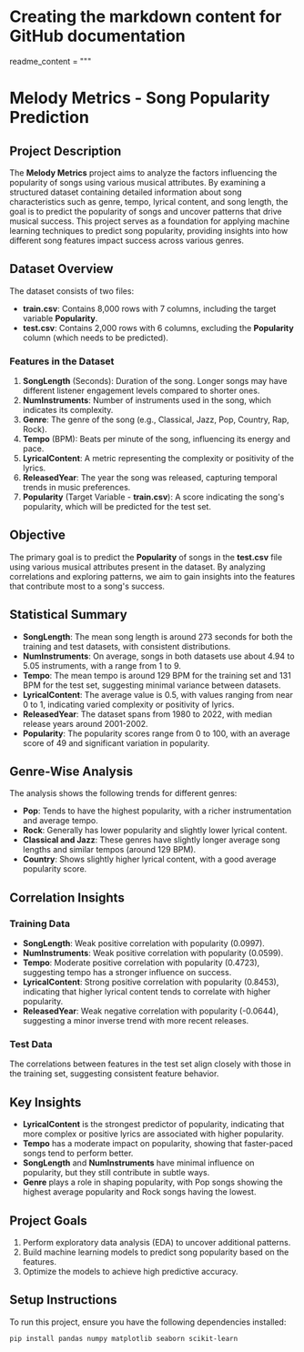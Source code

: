 # Creating the markdown content for GitHub documentation

readme_content = """
# Melody Metrics - Song Popularity Prediction

## Project Description

The **Melody Metrics** project aims to analyze the factors influencing the popularity of songs using various musical attributes. By examining a structured dataset containing detailed information about song characteristics such as genre, tempo, lyrical content, and song length, the goal is to predict the popularity of songs and uncover patterns that drive musical success. This project serves as a foundation for applying machine learning techniques to predict song popularity, providing insights into how different song features impact success across various genres.

## Dataset Overview

The dataset consists of two files:

- **train.csv**: Contains 8,000 rows with 7 columns, including the target variable **Popularity**.
- **test.csv**: Contains 2,000 rows with 6 columns, excluding the **Popularity** column (which needs to be predicted).

### Features in the Dataset

1. **SongLength** (Seconds): Duration of the song. Longer songs may have different listener engagement levels compared to shorter ones.
2. **NumInstruments**: Number of instruments used in the song, which indicates its complexity.
3. **Genre**: The genre of the song (e.g., Classical, Jazz, Pop, Country, Rap, Rock).
4. **Tempo** (BPM): Beats per minute of the song, influencing its energy and pace.
5. **LyricalContent**: A metric representing the complexity or positivity of the lyrics.
6. **ReleasedYear**: The year the song was released, capturing temporal trends in music preferences.
7. **Popularity** (Target Variable - **train.csv**): A score indicating the song's popularity, which will be predicted for the test set.

## Objective

The primary goal is to predict the **Popularity** of songs in the **test.csv** file using various musical attributes present in the dataset. By analyzing correlations and exploring patterns, we aim to gain insights into the features that contribute most to a song's success.

## Statistical Summary

- **SongLength**: The mean song length is around 273 seconds for both the training and test datasets, with consistent distributions.
- **NumInstruments**: On average, songs in both datasets use about 4.94 to 5.05 instruments, with a range from 1 to 9.
- **Tempo**: The mean tempo is around 129 BPM for the training set and 131 BPM for the test set, suggesting minimal variance between datasets.
- **LyricalContent**: The average value is 0.5, with values ranging from near 0 to 1, indicating varied complexity or positivity of lyrics.
- **ReleasedYear**: The dataset spans from 1980 to 2022, with median release years around 2001-2002.
- **Popularity**: The popularity scores range from 0 to 100, with an average score of 49 and significant variation in popularity.

## Genre-Wise Analysis

The analysis shows the following trends for different genres:

- **Pop**: Tends to have the highest popularity, with a richer instrumentation and average tempo.
- **Rock**: Generally has lower popularity and slightly lower lyrical content.
- **Classical and Jazz**: These genres have slightly longer average song lengths and similar tempos (around 129 BPM).
- **Country**: Shows slightly higher lyrical content, with a good average popularity score.

## Correlation Insights

### Training Data

- **SongLength**: Weak positive correlation with popularity (0.0997).
- **NumInstruments**: Weak positive correlation with popularity (0.0599).
- **Tempo**: Moderate positive correlation with popularity (0.4723), suggesting tempo has a stronger influence on success.
- **LyricalContent**: Strong positive correlation with popularity (0.8453), indicating that higher lyrical content tends to correlate with higher popularity.
- **ReleasedYear**: Weak negative correlation with popularity (-0.0644), suggesting a minor inverse trend with more recent releases.

### Test Data

The correlations between features in the test set align closely with those in the training set, suggesting consistent feature behavior.

## Key Insights

- **LyricalContent** is the strongest predictor of popularity, indicating that more complex or positive lyrics are associated with higher popularity.
- **Tempo** has a moderate impact on popularity, showing that faster-paced songs tend to perform better.
- **SongLength** and **NumInstruments** have minimal influence on popularity, but they still contribute in subtle ways.
- **Genre** plays a role in shaping popularity, with Pop songs showing the highest average popularity and Rock songs having the lowest.

## Project Goals

1. Perform exploratory data analysis (EDA) to uncover additional patterns.
2. Build machine learning models to predict song popularity based on the features.
3. Optimize the models to achieve high predictive accuracy.

## Setup Instructions

To run this project, ensure you have the following dependencies installed:

```bash
pip install pandas numpy matplotlib seaborn scikit-learn

